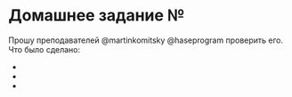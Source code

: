 # Домашнее задание №

Прошу преподавателей @martinkomitsky @haseprogram проверить его.  
Что было сделано:

* 

*

*
